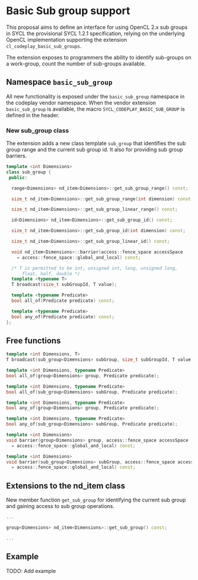 # Basic Sub group support

This proposal aims to define an interface for using OpenCL 2.x sub groups in
SYCL the provisional SYCL 1.2.1 specification, relying on the underlying
OpenCL implementation supporting the extension `cl_codeplay_basic_sub_groups`.

The extension exposes to programmers the ability to identify sub-groups
on a work-group, count the number of sub-groups available.

## Namespace `basic_sub_group`

All new functionality is exposed under the `basic_sub_group` namespace
in the codeplay vendor namespace. 
When the vendor extension `basic_sub_group` is available, the macro
`SYCL_CODEPLAY_BASIC_SUB_GROUP` is defined in the header.

### New sub\_group class

The extension adds a new class template `sub_group` that identifies the 
sub group range and the current sub group id. 
It also for providing sub group barriers.

```cpp
template <int Dimensions>
class sub_group {
 public:

  range<Dimensions> nd_item<Dimensions>::get_sub_group_range() const;

  size_t nd_item<Dimensions>::get_sub_group_range(int dimension) const;

  size_t nd_item<Dimensions>::get_sub_group_linear_range() const;

  id<Dimensions> nd_item<Dimensions>::get_sub_group_id() const;

  size_t nd_item<Dimensions>::get_sub_group_id(int dimension) const;

  size_t nd_item<Dimensions>::get_sub_group_linear_id() const;

  void nd_item<Dimensions>::barrier(access::fence_space accessSpace
    = access::fence_space::global_and_local) const;

  /* T is permitted to be int, unsigned int, long, unsigned long, 
      float, half, double */
  template <typename T>
  T broadcast(size_t subGroupId, T value);

  template <typename Predicate>
  bool all_of(Predicate predicate) const;

  template <typename Predicate>
  bool any_of(Predicate predicate) const;
};
```

## Free functions

```cpp
template <int Dimensions, T>
T broadcast(sub_group<Dimensions> subGroup, size_t subGroupId, T value);

template <int Dimensions, typename Predicate>
bool all_of(group<Dimensions> group, Predicate predicate);

template <int Dimensions, typename Predicate>
bool all_of(sub_group<Dimensions> subGroup, Predicate predicate);

template <int Dimensions, typename Predicate>
bool any_of(group<Dimensions> group, Predicate predicate);

template <int Dimensions, typename Predicate>
bool any_of(sub_group<Dimensions> subGroup, Predicate predicate);

template <int Dimensions>
void barrier(group<Dimensions> group, access::fence_space accessSpace
  = access::fence_space::global_and_local) const;

template <int Dimensions>
void barrier(sub_group<Dimensions> subGroup, access::fence_space accessSpace
  = access::fence_space::global_and_local) const;
```

## Extensions to the nd_item class

New member function `get_sub_group` for identifying the current sub group and gaining access to sub group operations.

```cpp
...

group<Dimensions> nd_item<Dimensions>::get_sub_group() const;

...
```

## Example

TODO: Add example
